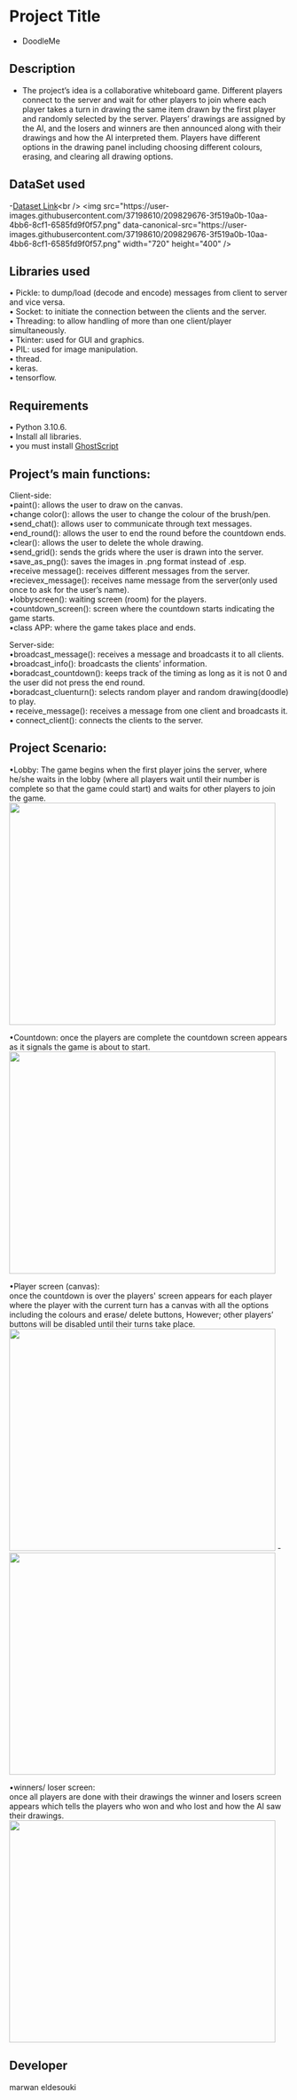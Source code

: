# Project Title
- DoodleMe

## Description
- The project’s idea is a collaborative whiteboard game. Different players
  connect to the server and wait for other players to join where each
  player takes a turn in drawing the same item drawn by the first player
  and randomly selected by the server. Players’ drawings are assigned by
  the AI, and the losers and winners are then announced along with their
  drawings and how the AI interpreted them. Players have different
  options in the drawing panel including choosing different colours,
  erasing, and clearing all drawing options.


## DataSet used
-[Dataset Link](https://console.cloud.google.com/storage/browser/quickdraw_dataset/full/numpy_bitmap?pageState=(%22StorageObjectListTable%22:(%22f%22:%22%255B%255D%22))&prefix=&forceOnObjectsSortingFiltering=false)<br />
<img src="https://user-images.githubusercontent.com/37198610/209829676-3f519a0b-10aa-4bb6-8cf1-6585fd9f0f57.png" data-canonical-src="https://user-images.githubusercontent.com/37198610/209829676-3f519a0b-10aa-4bb6-8cf1-6585fd9f0f57.png" width="720" height="400" />


## Libraries used
•	Pickle: to dump/load (decode and encode) messages from client to
server and vice versa.<br />
• Socket: to initiate the connection between the clients and the
server.<br />
• Threading: to allow handling of more than one client/player
simultaneously.<br />
• Tkinter: used for GUI and graphics.<br />
• PIL: used for image manipulation.<br />
• thread.<br />
• keras.<br />
• tensorflow.<br />

## Requirements
•	Python 3.10.6.<br />
• Install all libraries.<br />
• you must install [GhostScript](https://ghostscript.com/releases/gsdnld.html)

## Project’s main functions:
 Client-side:<br />
    •paint(): allows the user to draw on the canvas.<br />
    •change color(): allows the user to change the colour of the brush/pen.<br />
    •send_chat(): allows user to communicate through text messages.<br />
    •end_round(): allows the user to end the round before the countdown ends.<br />
    •clear(): allows the user to delete the whole drawing.<br />
    •send_grid(): sends the grids where the user is drawn into the server.<br />
    •save_as_png(): saves the images in .png format instead of .esp.<br />
    •receive message(): receives different messages from the server.<br />
    •recievex_message(): receives name message from the server(only used once to ask for the user’s name).<br />
    •lobbyscreen(): waiting screen (room) for the players.<br />
    •countdown_screen(): screen where the countdown starts indicating the game starts.<br />
    •class APP: where the game takes place and ends.<br />
    
 Server-side:<br />
    •broadcast_message(): receives a message and broadcasts it to all clients.<br />
    •broadcast_info(): broadcasts the clients’ information.<br />
    •boradcast_countdown(): keeps track of the timing as long as it is not 0 and the user did not press the end round.<br />
    •boradcast_cluenturn(): selects random player and random drawing(doodle) to play.<br />
    • receive_message(): receives a message from one client and broadcasts it.<br />
    • connect_client(): connects the clients to the server.<br />




## Project Scenario:
  •Lobby: The game begins when the first player joins the server,
  where he/she waits in the lobby (where all players wait until their
  number is complete so that the game could start) and waits for
  other players to join the game.<br />
  <img src="https://user-images.githubusercontent.com/37198610/209830505-a711c53d-deeb-45ad-a74e-813086edc47c.png" data-canonical-src="https://user-images.githubusercontent.com/37198610/209830505-a711c53d-deeb-45ad-a74e-813086edc47c.png" width="480" height="400" />
  
  •Countdown: once the players are complete the countdown screen appears as it signals the game is about to start.<br />
  <img src="https://user-images.githubusercontent.com/37198610/209830576-c7c613eb-3984-4bb4-ad85-4bc2cabe72e5.png" data-canonical-src="https://user-images.githubusercontent.com/37198610/209830576-c7c613eb-3984-4bb4-ad85-4bc2cabe72e5.png" width="480" height="400" />

  •Player screen (canvas):<br />
   once the countdown is over the players' screen
   appears for each player where the player with the current turn has a
   canvas with all the options including the colours and erase/ delete
   buttons, However; other players’ buttons will be disabled until their
   turns take place.
   <img src="https://user-images.githubusercontent.com/37198610/209830682-5736a45d-0f11-4afc-872c-5e9587015615.png" data-canonical-src="https://user-images.githubusercontent.com/37198610/209830682-5736a45d-0f11-4afc-872c-5e9587015615.png" width="480" height="400"/> - <img src="https://user-images.githubusercontent.com/37198610/209830684-eaadc243-32f4-44ce-94a1-b69868bbe5e1.png" data-canonical-src="https://user-images.githubusercontent.com/37198610/209830684-eaadc243-32f4-44ce-94a1-b69868bbe5e1.png" width="480" height="400"/>

  •winners/ loser screen:<br />
  once all players are done with their drawings
  the winner and losers screen appears which tells the players who won
  and who lost and how the AI saw their drawings.<br />
  <img src="https://user-images.githubusercontent.com/37198610/209836141-c69950ad-867b-443d-a37a-f9d0a8120170.png" data-canonical-src="https://user-images.githubusercontent.com/37198610/209836141-c69950ad-867b-443d-a37a-f9d0a8120170.png" width="480" height="400"/>


## Developer
marwan eldesouki
